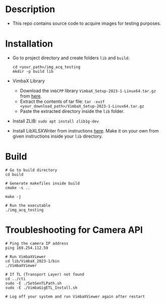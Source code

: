# Description
- This repo contains source code to acquire images for testing purposes.

# Installation
- Go to project directory and create folders `lib` and `build`:
  ```
  cd <your_path>/img_acq_testing
  mkdir -p build lib
  ```
- VimbaX Library
  - Download the `VmbCPP` library `VimbaX_Setup-2023-1-Linux64.tar.gz` from [here](https://www.alliedvision.com/en/products/software/vimba-x-sdk/).
  - Extract the contents of tar file: `tar -xvzf <your_download_path>/VimbaX_Setup-2023-1-Linux64.tar.gz`
  - Paste the extracted directory inside the `lib` folder.

- Install ZLIB: `sudo apt install zlib1g-dev`
- Install LibXLSXWriter from instructions [here](https://libxlsxwriter.github.io/getting_started.html). Make it on your own from given instructions inside your `lib` directory.

# Build
```
# Go to build directory
cd build

# Generate makefiles inside build
cmake -s ..

make -j

# Run the executable
./img_acq_testing
```

# Troubleshooting for Camera API
  ```
  # Ping the camera IP address
  ping 169.254.112.59

  # Run VimbaXViewer
  cd lib/VimbaX_2023-1/bin
  ./VimbaXViewer
  
  # If TL (Transport Layer) not found
  cd ../cti
  sudo -E ./SetGenTLPath.sh
  sudo -E ./VimbaGigETL_Install.sh

  # Log off your system and run VimbaXViewer again after restart
  ```